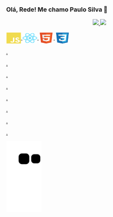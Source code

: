 ### Olá, Rede! Me chamo Paulo Silva 👋

<div align="center">
  <a href="https://github.com/PaauloSilva">
  <img height="180em" src="https://github-readme-stats.vercel.app/api?username=PaauloSilva&show_icons=true&theme=react&include_all_commits=true&count_private=true"/>
  <img height="180em" src="https://github-readme-stats.vercel.app/api/top-langs/?username=PaauloSilva&layout=compact&langs_count=7&theme=react"/>
</div>
  
  <div style="display: inline_block"><br>
  <img align="center" alt="Paulo-Js" height="30" width="40" src="https://raw.githubusercontent.com/devicons/devicon/master/icons/javascript/javascript-plain.svg">
  <img align="center" alt="Paulo-React" height="30" width="40" src="https://raw.githubusercontent.com/devicons/devicon/master/icons/react/react-original.svg">
  <img align="center" alt="Paulo-HTML" height="30" width="40" src="https://raw.githubusercontent.com/devicons/devicon/master/icons/html5/html5-original.svg">
  <img align="center" alt="Paulo-CSS" height="30" width="40" src="https://raw.githubusercontent.com/devicons/devicon/master/icons/css3/css3-original.svg">
  
    
    
</div>
  
  <p>.
  <p>.
  <p>.
  <p>.
  <p>.
  <p>.
  <p>.
  <p>.

![Snake animation](https://github.com/PaauloSilva/PaauloSilva/blob/output/github-contribution-grid-snake.svg)
